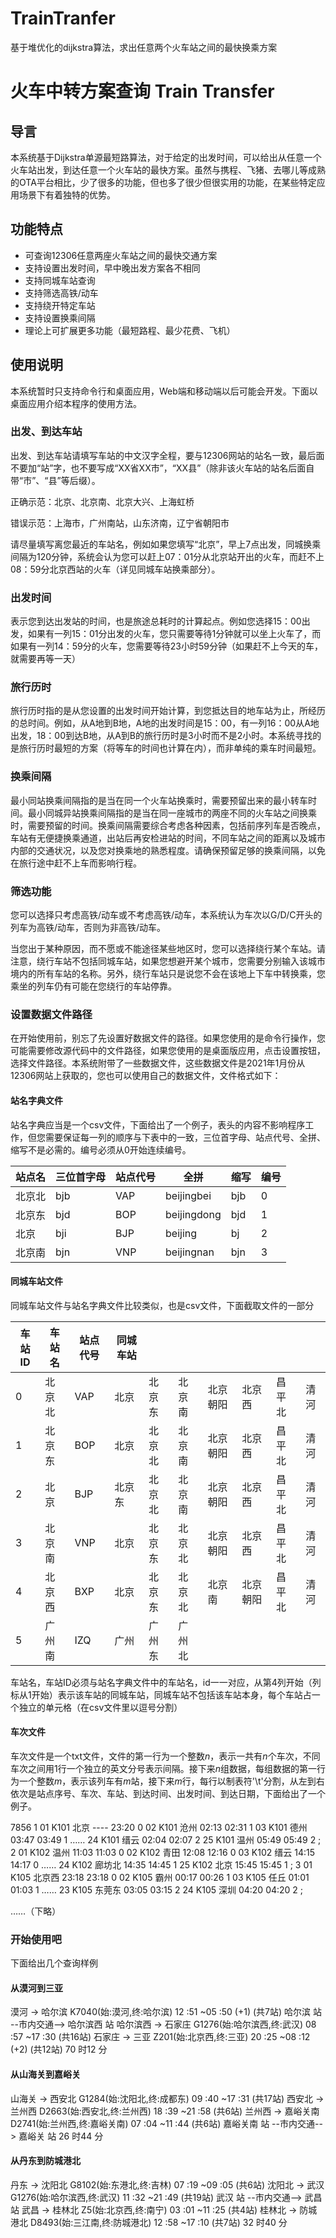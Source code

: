 # TrainTranfer
基于堆优化的dijkstra算法，求出任意两个火车站之间的最快换乘方案

# 火车中转方案查询  Train Transfer

## 导言

本系统基于Dijkstra单源最短路算法，对于给定的出发时间，可以给出从任意一个火车站出发，到达任意一个火车站的最快方案。虽然与携程、飞猪、去哪儿等成熟的OTA平台相比，少了很多的功能，但也多了很少但很实用的功能，在某些特定应用场景下有着独特的优势。

## 功能特点

* 可查询12306任意两座火车站之间的最快交通方案
* 支持设置出发时间，早中晚出发方案各不相同
* 支持同城车站查询
* 支持筛选高铁/动车
* 支持绕开特定车站
* 支持设置换乘间隔
* 理论上可扩展更多功能（最短路程、最少花费、飞机）

## 使用说明

本系统暂时只支持命令行和桌面应用，Web端和移动端以后可能会开发。下面以桌面应用介绍本程序的使用方法。

### 出发、到达车站

出发、到达车站请填写车站的中文汉字全程，要与12306网站的站名一致，最后面不要加“站”字，也不要写成“XX省XX市”，“XX县”（除非该火车站的站名后面自带“市”、“县”等后缀）。

正确示范：北京、北京南、北京大兴、上海虹桥

错误示范：上海市，广州南站，山东济南，辽宁省朝阳市

请尽量填写离您最近的车站名，例如如果您填写“北京”，早上7点出发，同城换乘间隔为120分钟，系统会认为您可以赶上07：01分从北京站开出的火车，而赶不上08：59分北京西站的火车（详见同城车站换乘部分）。

### 出发时间

表示您到达出发站的时间，也是旅途总耗时的计算起点。例如您选择15：00出发，如果有一列15：01分出发的火车，您只需要等待1分钟就可以坐上火车了，而如果有一列14：59分的火车，您需要等待23小时59分钟（如果赶不上今天的车，就需要再等一天）

### 旅行历时

旅行历时指的是从您设置的出发时间开始计算，到您抵达目的地车站为止，所经历的总时间。例如，从A地到B地，A地的出发时间是15：00，有一列16：00从A地出发，18：00到达B地，从A到B的旅行历时是3小时而不是2小时。本系统寻找的是旅行历时最短的方案（将等车的时间也计算在内），而非单纯的乘车时间最短。

### 换乘间隔

最小同站换乘间隔指的是当在同一个火车站换乘时，需要预留出来的最小转车时间。最小同城异站换乘间隔指的是当在同一座城市的两座不同的火车站之间换乘时，需要预留的时间。换乘间隔需要综合考虑各种因素，包括前序列车是否晚点，车站有无便捷换乘通道，出站后再安检进站的时间，不同车站之间的距离以及城市内部的交通状况，以及您对换乘地的熟悉程度。请确保预留足够的换乘间隔，以免在旅行途中赶不上车而影响行程。

### 筛选功能

您可以选择只考虑高铁/动车或不考虑高铁/动车，本系统认为车次以G/D/C开头的列车为高铁/动车，否则为非高铁/动车。

当您出于某种原因，而不愿或不能途径某些地区时，您可以选择绕行某个车站。请注意，绕行车站不包括同城车站，如果您想避开某个城市，您需要分别输入该城市境内的所有车站的名称。另外，绕行车站只是说您不会在该地上下车中转换乘，您乘坐的列车仍有可能在您绕行的车站停靠。

### 设置数据文件路径

在开始使用前，别忘了先设置好数据文件的路径。如果您使用的是命令行操作，您可能需要修改源代码中的文件路径，如果您使用的是桌面版应用，点击设置按钮，选择文件路径。本系统附带了一些数据文件，这些数据文件是2021年1月份从12306网站上获取的，您也可以使用自己的数据文件，文件格式如下：

#### 站名字典文件

站名字典应当是一个csv文件，下面给出了一个例子，表头的内容不影响程序工作，但您需要保证每一列的顺序与下表中的一致，三位首字母、站点代号、全拼、缩写不是必需的。编号必须从0开始连续编号。

| 站点名 | 三位首字母 | 站点代号 | 全拼        | 缩写 | 编号 |
| ------ | ---------- | -------- | ----------- | ---- | ---- |
| 北京北 | bjb        | VAP      | beijingbei  | bjb  | 0    |
| 北京东 | bjd        | BOP      | beijingdong | bjd  | 1    |
| 北京   | bji        | BJP      | beijing     | bj   | 2    |
| 北京南 | bjn        | VNP      | beijingnan  | bjn  | 3    |

#### 同城车站文件

同城车站文件与站名字典文件比较类似，也是csv文件，下面截取文件的一部分

| 车站ID | 车站名 | 站点代号 | 同城车站 |        |        |          |          |        |      |
| ------ | ------ | -------- | -------- | ------ | ------ | -------- | -------- | ------ | ---- |
| 0      | 北京北 | VAP      | 北京     | 北京东 | 北京南 | 北京朝阳 | 北京西   | 昌平北 | 清河 |
| 1      | 北京东 | BOP      | 北京     | 北京北 | 北京南 | 北京朝阳 | 北京西   | 昌平北 | 清河 |
| 2      | 北京   | BJP      | 北京东   | 北京北 | 北京南 | 北京朝阳 | 北京西   | 昌平北 | 清河 |
| 3      | 北京南 | VNP      | 北京     | 北京东 | 北京北 | 北京朝阳 | 北京西   | 昌平北 | 清河 |
| 4      | 北京西 | BXP      | 北京     | 北京东 | 北京北 | 北京南   | 北京朝阳 | 昌平北 | 清河 |
| 5      | 广州南 | IZQ      | 广州     | 广州东 | 广州北 |          |          |        |      |

车站名，车站ID必须与站名字典文件中的车站名，id一一对应，从第4列开始（列标从1开始）表示该车站的同城车站，同城车站不包括该车站本身，每个车站占一个独立的单元格（在csv文件里以逗号分割）

#### 车次文件

车次文件是一个txt文件，文件的第一行为一个整数$n$，表示一共有$n$个车次，不同车次之间用1行一个独立的英文分号表示间隔。接下来$n$组数据，每组数据的第一行为一个整数$m$，表示该列车有$m$站，接下来$m$行，每行以制表符'\t'分割，从左到右依次是站点序号、车次、车站、到达时间、出发时间、到达日期，下面给出了一个例子。

7856
1
01	K101	北京	----	23:20	0
02	K101	沧州	02:13	02:31	1
03	K101	德州	03:47	03:49	1
……
24	K101	缙云	02:04	02:07	2
25	K101	温州	05:49	05:49	2
;
2
01	K102	温州	11:03	11:03	0
02	K102	青田	12:08	12:16	0
03	K102	缙云	14:15	14:17	0
……
24	K102	廊坊北	14:35	14:45	1
25	K102	北京	15:45	15:45	1
;
3
01	K105	北京西	23:18	23:18	0
02	K105	霸州	00:17	00:26	1
03	K105	任丘	01:01	01:03	1
……
23	K105	东莞东	03:05	03:15	2
24	K105	深圳	04:20	04:20	2
;

……（下略）

### 开始使用吧

下面给出几个查询样例

#### 从漠河到三亚

漠河 -> 哈尔滨 K7040(始:漠河,终:哈尔滨) 12 :51 ~05 :50 (+1) (共7站)
哈尔滨 站 --市内交通--> 哈尔滨西 站
哈尔滨西 -> 石家庄 G1276(始:哈尔滨西,终:武汉) 08 :57 ~17 :30 (共16站)
石家庄 -> 三亚 Z201(始:北京西,终:三亚) 20 :25 ~08 :12 (+2) (共12站)
70 时12 分

#### 从山海关到嘉峪关

山海关 -> 西安北 G1284(始:沈阳北,终:成都东) 09 :40 ~17 :31 (共17站)
西安北 -> 兰州西 D2663(始:西安北,终:兰州西) 18 :39 ~21 :58 (共6站)
兰州西 -> 嘉峪关南 D2741(始:兰州西,终:嘉峪关南) 07 :04 ~11 :44 (共6站)
嘉峪关南 站 --市内交通--> 嘉峪关 站
26 时44 分

#### 从丹东到防城港北

丹东 -> 沈阳北 G8102(始:东港北,终:吉林) 07 :19 ~09 :05 (共6站)
沈阳北 -> 武汉 G1276(始:哈尔滨西,终:武汉) 11 :32 ~21 :49 (共19站)
武汉 站 --市内交通--> 武昌 站
武昌 -> 桂林北 Z5(始:北京西,终:南宁) 03 :01 ~11 :25 (共4站)
桂林北 -> 防城港北 D8493(始:三江南,终:防城港北) 12 :58 ~17 :10 (共7站)
32 时40 分


